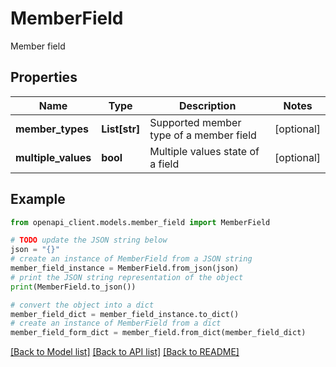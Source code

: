 # MemberField

Member field

## Properties

Name | Type | Description | Notes
------------ | ------------- | ------------- | -------------
**member_types** | **List[str]** | Supported member type of a member field | [optional] 
**multiple_values** | **bool** | Multiple values state of a field | [optional] 

## Example

```python
from openapi_client.models.member_field import MemberField

# TODO update the JSON string below
json = "{}"
# create an instance of MemberField from a JSON string
member_field_instance = MemberField.from_json(json)
# print the JSON string representation of the object
print(MemberField.to_json())

# convert the object into a dict
member_field_dict = member_field_instance.to_dict()
# create an instance of MemberField from a dict
member_field_form_dict = member_field.from_dict(member_field_dict)
```
[[Back to Model list]](../README.md#documentation-for-models) [[Back to API list]](../README.md#documentation-for-api-endpoints) [[Back to README]](../README.md)


